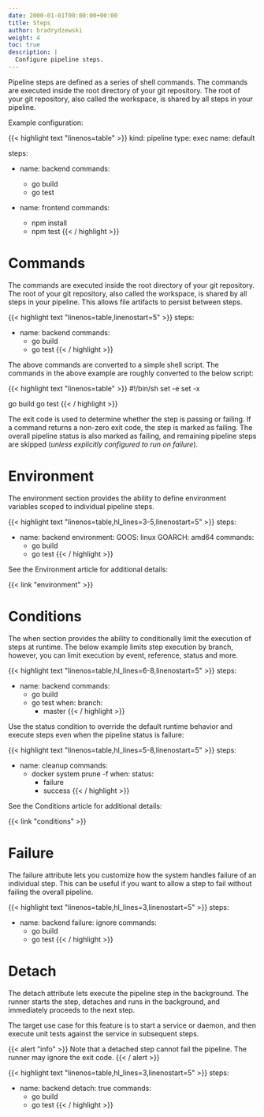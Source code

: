 ```yaml
---
date: 2000-01-01T00:00:00+00:00
title: Steps
author: bradrydzewski
weight: 4
toc: true
description: |
  Configure pipeline steps.
---
```


Pipeline steps are defined as a series of shell commands. The commands are executed inside the root directory of your git repository. The root of your git repository, also called the workspace, is shared by all steps in your pipeline.

Example configuration:

{{< highlight text "linenos=table" >}}
kind: pipeline
type: exec
name: default

steps:
- name: backend
  commands:
  - go build
  - go test

- name: frontend
  commands:
  - npm install
  - npm test
{{< / highlight >}}

# Commands

The commands are executed inside the root directory of your git repository. The root of your git repository, also called the workspace, is shared by all steps in your pipeline. This allows file artifacts to persist between steps.

{{< highlight text "linenos=table,linenostart=5" >}}
steps:
- name: backend
  commands:
  - go build
  - go test
{{< / highlight >}}

The above commands are converted to a simple shell script. The commands in the above example are roughly converted to the below script:

{{< highlight text "linenos=table" >}}
#!/bin/sh
set -e
set -x

go build
go test
{{< / highlight >}}

The exit code is used to determine whether the step is passing or failing. If a command returns a non-zero exit code, the step is marked as failing. The overall pipeline status is also marked as failing, and remaining pipeline steps are skipped (_unless explicitly configured to run on failure_).

# Environment

The environment section provides the ability to define environment variables scoped to individual pipeline steps.

{{< highlight text "linenos=table,hl_lines=3-5,linenostart=5" >}}
steps:
- name: backend
  environment:
    GOOS: linux
    GOARCH: amd64
  commands:
  - go build
  - go test
{{< / highlight >}}

See the Environment article for additional details:

{{< link "environment" >}}

# Conditions

The when section provides the ability to conditionally limit the execution of steps at runtime. The below example limits step execution by branch, however, you can limit execution by event, reference, status and more.

{{< highlight text "linenos=table,hl_lines=6-8,linenostart=5" >}}
steps:
- name: backend
  commands:
  - go build
  - go test
  when:
    branch:
    - master
{{< / highlight >}}

Use the status condition to override the default runtime behavior and execute steps even when the pipeline status is failure:

{{< highlight text "linenos=table,hl_lines=5-8,linenostart=5" >}}
steps:
- name: cleanup
  commands:
  - docker system prune -f
  when:
    status:
    - failure
    - success
{{< / highlight >}}

See the Conditions article for additional details:

{{< link "conditions" >}}

# Failure

The failure attribute lets you customize how the system handles failure of an individual step. This can be useful if you want to allow a step to fail without failing the overall pipeline.

{{< highlight text "linenos=table,hl_lines=3,linenostart=5" >}}
steps:
- name: backend
  failure: ignore
  commands:
  - go build
  - go test
{{< / highlight >}}

# Detach

The detach attribute lets execute the pipeline step in the background. The runner starts the step, detaches and runs in the background, and immediately proceeds to the next step.

The target use case for this feature is to start a service or daemon, and then execute unit tests against the service in subsequent steps.

{{< alert "info" >}}
Note that a detached step cannot fail the pipeline. The runner may ignore the exit code.
{{< / alert >}}

{{< highlight text "linenos=table,hl_lines=3,linenostart=5" >}}
steps:
- name: backend
  detach: true
  commands:
  - go build
  - go test
{{< / highlight >}}
